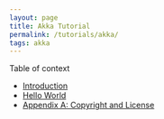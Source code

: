 ```yaml
---
layout: page
title: Akka Tutorial
permalink: /tutorials/akka/
tags: akka
---
```


Table of context

* [Introduction](/tutorials/akka/introduction)
* [Hello World](/tutorials/akka/helloworld)
* [Appendix A: Copyright and License](/akka/design-patterns/license/)


